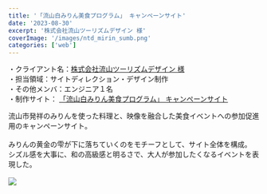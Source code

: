 ```yaml
---
title: '「流山白みりん美食プログラム」 キャンペーンサイト'
date: '2023-08-30'
excerpt: '株式会社流山ツーリズムデザイン 様'
coverImage: '/images/ntd_mirin_sumb.png'
categories: ['web']
---
```


・クライアント名：[株式会社流山ツーリズムデザイン 様](https://ntd-event.com/about/)  
・担当領域：サイトディレクション・デザイン制作  
・その他メンバ：エンジニア１名  
・制作サイト： [「流山白みりん美食プログラム」 キャンペーンサイト](https://ntd-event.com/shiromirin_program/) 

流山市発祥のみりんを使った料理と、映像を融合した美食イベントへの参加促進用のキャンペーンサイト。<br><br>
みりんの黄金の雫が下に落ちていくのをモチーフとして、サイト全体を構成。<br>
シズル感を大事に、和の高級感と明るさで、大人が参加したくなるイベントを表現した。<br><br>
<img src="/images/ntd_mirin.png"><br><br>
